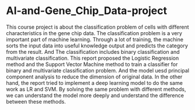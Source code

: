 # AI-and-Gene_Chip_Data-project
This course project is about the classification problem of cells with different characteristics in the gene chip data. The classification problem is a very important part of machine learning. Through a lot of training, the machine sorts the input data into useful knowledge output and predicts the category from the result. And The classification includes binary classification and multivariate classification. This report proposed the Logistic Regression method and the Support Vector Machine method to train a classifier for binary and multivariate classification problem. And the model uesd principal component analysis to reduce the dimension of original data. In the other hand, the report tried to implement a deep learning model to do the same work as LR and SVM. By solving the same problem with different methods, we can understand the model more deeply and understand the difference between these methods.
